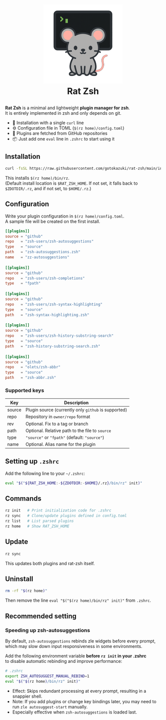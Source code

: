 <h1>
<p align="center">
<img src="../images/icon/rat-zsh.png" alt="rat-zsh icon" width="256" /><br />
Rat Zsh
</p>
</h1>

**Rat Zsh** is a minimal and lightweight **plugin manager for zsh**.  
It is entirely implemented in zsh and only depends on git.

- 🚀 Installation with a single `curl` line
- ⚙️ Configuration file in TOML (`$(rz home)/config.toml`)
- 🧩 Plugins are fetched from GitHub repositories
- 📦 Just add one `eval` line in `.zshrc` to start using it

## Installation

```bash
curl -fsSL https://raw.githubusercontent.com/gotokazuki/rat-zsh/main/install.zsh | zsh
```

This installs `$(rz home)/bin/rz`.  
(Default install location is `$RAT_ZSH_HOME`. If not set, it falls back to `$ZDOTDIR/.rz`, and if not set, to `$HOME/.rz`.)

## Configuration

Write your plugin configuration in `$(rz home)/config.toml`.  
A sample file will be created on the first install.

```toml
[[plugins]]
source = "github"
repo   = "zsh-users/zsh-autosuggestions"
type   = "source"
path   = "zsh-autosuggestions.zsh"
name   = "zz-autosuggestions"

[[plugins]]
source = "github"
repo   = "zsh-users/zsh-completions"
type   = "fpath"

[[plugins]]
source = "github"
repo   = "zsh-users/zsh-syntax-highlighting"
type   = "source"
path   = "zsh-syntax-highlighting.zsh"

[[plugins]]
source = "github"
repo   = "zsh-users/zsh-history-substring-search"
type   = "source"
path   = "zsh-history-substring-search.zsh"

[[plugins]]
source = "github"
repo   = "olets/zsh-abbr"
type   = "source"
path   = "zsh-abbr.zsh"
```

### Supported keys

| Key    | Description                                     |
|--------|-------------------------------------------------|
| source | Plugin source (currently only `github` is supported) |
| repo   | Repository in `owner/repo` format               |
| rev    | Optional. Fix to a tag or branch                |
| path   | Optional. Relative path to the file to `source` |
| type   | `"source"` or `"fpath"` (default: `"source"`)   |
| name   | Optional. Alias name for the plugin             |

## Setting up `.zshrc`

Add the following line to your `~/.zshrc`:

```zsh
eval "$("${RAT_ZSH_HOME:-${ZDOTDIR:-$HOME}/.rz}/bin/rz" init)"
```

## Commands

```zsh
rz init   # Print initialization code for .zshrc
rz sync   # Clone/update plugins defined in config.toml
rz list   # List parsed plugins
rz home   # Show RAT_ZSH_HOME
```

## Update

```zsh
rz sync
```

This updates both plugins and rat-zsh itself.

## Uninstall

```zsh
rm -rf "$(rz home)"
```

Then remove the line `eval "$("$(rz home)/bin/rz" init)"` from `.zshrc`.

## Recommended setting

### Speeding up zsh-autosuggestions

By default, `zsh-autosuggestions` rebinds zle widgets before every prompt,  
which may slow down input responsiveness in some environments.

Add the following environment variable **before `rz init` in your .zshrc**  
to disable automatic rebinding and improve performance:

```zsh
# .zshrc
export ZSH_AUTOSUGGEST_MANUAL_REBIND=1
eval "$("$(rz home)/bin/rz" init)"
```

- Effect: Skips redundant processing at every prompt, resulting in a snappier shell.
- Note: If you add plugins or change key bindings later, you may need to run `zle autosuggest-start` manually.
- Especially effective when `zsh-autosuggestions` is loaded last.
